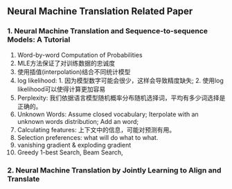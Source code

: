 ## Neural Machine Translation Related Paper

### 1. Neural Machine Translation and Sequence-to-sequence Models: A Tutorial
1. Word-by-word Computation of Probabilities
2. MLE方法保证了对训练数据的忠诚度
3. 使用插值(interpolation)结合不同统计模型
4. log likelihood: 1. 因为模型数字可能会很少，这样会导致精度缺失; 2. 使用log likelihood可以使得计算更加容易
5. Perplexity: 我们依据语言模型随机概率分布随机选择词，平均有多少词选择是正确的。
6. Unknown Words: Assume closed vocabulary; Iterpolate with an unknown words distribution; Add an <unk> word;
7. Calculating features: 上下文中的信息，可能对预测有用。
8. Selection preferences: what will do what to what.
9. vanishing gradient & exploding gradient
10.  Greedy 1-best Search, Beam Search,

### 2. Neural Machine Translation by Jointly Learning to Align and Translate
